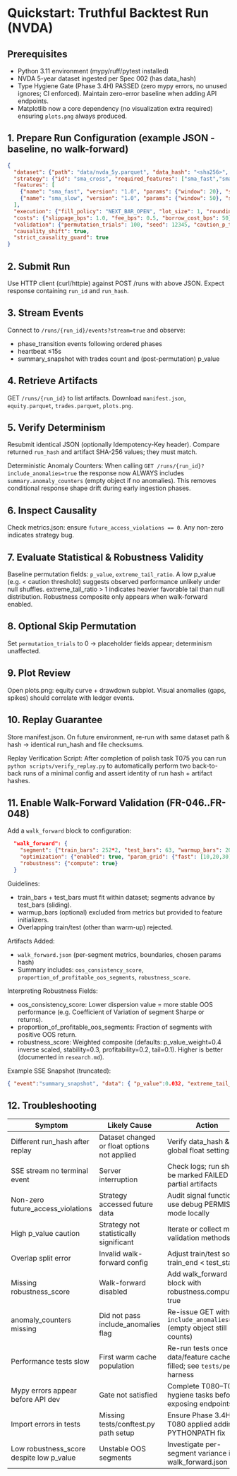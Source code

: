 # Quickstart: Truthful Backtest Run (NVDA)

## Prerequisites
- Python 3.11 environment (mypy/ruff/pytest installed)
- NVDA 5-year dataset ingested per Spec 002 (has data_hash)
- Type Hygiene Gate (Phase 3.4H) PASSED (zero mypy errors, no unused ignores; CI enforced). Maintain zero-error baseline when adding API endpoints.
- Matplotlib now a core dependency (no visualization extra required) ensuring `plots.png` always produced.

## 1. Prepare Run Configuration (example JSON - baseline, no walk-forward)
```json
{
  "dataset": {"path": "data/nvda_5y.parquet", "data_hash": "<sha256>", "calendar_id": "XNYS"},
  "strategy": {"id": "sma_cross", "required_features": ["sma_fast","sma_slow"], "parameters": {"fast": 20, "slow": 50}},
  "features": [
    {"name": "sma_fast", "version": "1.0", "params": {"window": 20}, "shift_applied": true},
    {"name": "sma_slow", "version": "1.0", "params": {"window": 50}, "shift_applied": true}
  ],
  "execution": {"fill_policy": "NEXT_BAR_OPEN", "lot_size": 1, "rounding_mode": "ROUND"},
  "costs": {"slippage_bps": 1.0, "fee_bps": 0.5, "borrow_cost_bps": 50},
  "validation": {"permutation_trials": 100, "seed": 12345, "caution_p_threshold": 0.1},
  "causality_shift": true,
  "strict_causality_guard": true
}
```

## 2. Submit Run
Use HTTP client (curl/httpie) against POST /runs with above JSON.
Expect response containing `run_id` and `run_hash`.

## 3. Stream Events
Connect to `/runs/{run_id}/events?stream=true` and observe:
- phase_transition events following ordered phases
- heartbeat ≤15s
- summary_snapshot with trades count and (post-permutation) p_value

## 4. Retrieve Artifacts
GET `/runs/{run_id}` to list artifacts. Download `manifest.json`, `equity.parquet`, `trades.parquet`, `plots.png`.

## 5. Verify Determinism
Resubmit identical JSON (optionally Idempotency-Key header). Compare returned `run_hash` and artifact SHA-256 values; they must match.

Deterministic Anomaly Counters:
When calling `GET /runs/{run_id}?include_anomalies=true` the response now ALWAYS includes `summary.anomaly_counters` (empty object if no anomalies). This removes conditional response shape drift during early ingestion phases.

## 6. Inspect Causality
Check metrics.json: ensure `future_access_violations == 0`. Any non-zero indicates strategy bug.

## 7. Evaluate Statistical & Robustness Validity
Baseline permutation fields: `p_value`, `extreme_tail_ratio`. A low p_value (e.g. < caution threshold) suggests observed performance unlikely under null shuffles. extreme_tail_ratio > 1 indicates heavier favorable tail than null distribution. Robustness composite only appears when walk-forward enabled.

## 8. Optional Skip Permutation
Set `permutation_trials` to 0 → placeholder fields appear; determinism unaffected.

## 9. Plot Review
Open plots.png: equity curve + drawdown subplot. Visual anomalies (gaps, spikes) should correlate with ledger events.

## 10. Replay Guarantee
Store manifest.json. On future environment, re-run with same dataset path & hash → identical run_hash and file checksums.

Replay Verification Script:
After completion of polish task T075 you can run `python scripts/verify_replay.py` to automatically perform two back-to-back runs of a minimal config and assert identity of run hash + artifact hashes.

## 11. Enable Walk-Forward Validation (FR-046..FR-048)
Add a `walk_forward` block to configuration:
```json
  "walk_forward": {
    "segment": {"train_bars": 252*2, "test_bars": 63, "warmup_bars": 20},
    "optimization": {"enabled": true, "param_grid": {"fast": [10,20,30], "slow": [40,50,60]}},
    "robustness": {"compute": true}
  }
```
Guidelines:
- train_bars + test_bars must fit within dataset; segments advance by test_bars (sliding).
- warmup_bars (optional) excluded from metrics but provided to feature initializers.
- Overlapping train/test (other than warm-up) rejected.

Artifacts Added:
- `walk_forward.json` (per-segment metrics, boundaries, chosen params hash)
- Summary includes: `oos_consistency_score`, `proportion_of_profitable_oos_segments`, `robustness_score`.

Interpreting Robustness Fields:
- oos_consistency_score: Lower dispersion value = more stable OOS performance (e.g. Coefficient of Variation of segment Sharpe or returns).
- proportion_of_profitable_oos_segments: Fraction of segments with positive OOS return.
- robustness_score: Weighted composite (defaults: p_value_weight=0.4 inverse scaled, stability=0.3, profitability=0.2, tail=0.1). Higher is better (documented in `research.md`).

Example SSE Snapshot (truncated):
```json
{ "event":"summary_snapshot", "data": { "p_value":0.032, "extreme_tail_ratio":1.7, "oos_consistency_score":0.22, "proportion_of_profitable_oos_segments":0.75, "robustness_score":0.68 } }
```

## 12. Troubleshooting
| Symptom | Likely Cause | Action |
|---------|--------------|--------|
| Different run_hash after replay | Dataset changed or float options not applied | Verify data_hash & global float settings |
| SSE stream no terminal event | Server interruption | Check logs; run should be marked FAILED with partial artifacts |
| Non-zero future_access_violations | Strategy accessed future data | Audit signal function; use debug PERMISSIVE mode locally |
| High p_value caution | Strategy not statistically significant | Iterate or collect more validation methods |
| Overlap split error | Invalid walk-forward config | Adjust train/test so train_end < test_start |
| Missing robustness_score | Walk-forward disabled | Add walk_forward block with robustness.compute true |
| anomaly_counters missing | Did not pass include_anomalies flag | Re-issue GET with `?include_anomalies=true` (empty object still counts) |
| Performance tests slow | First warm cache population | Re-run tests once data/feature caches filled; see `tests/perf/` harness |
| Mypy errors appear before API dev | Gate not satisfied | Complete T080–T086 hygiene tasks before exposing endpoints |
| Import errors in tests | Missing tests/conftest.py path setup | Ensure Phase 3.4H T080 applied adding PYTHONPATH fix |
| Low robustness_score despite low p_value | Unstable OOS segments | Investigate per-segment variance in walk_forward.json |

